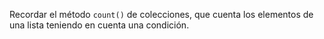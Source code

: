 Recordar el método `count()` de colecciones, que cuenta los elementos de una lista teniendo en cuenta una condición.